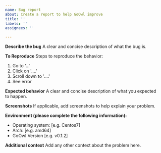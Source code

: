```yaml
---
name: Bug report
about: Create a report to help GoOwl improve
title: ''
labels: ''
assignees: ''

---
```


**Describe the bug**
A clear and concise description of what the bug is.

**To Reproduce**
Steps to reproduce the behavior:

1. Go to '...'
2. Click on '....'
3. Scroll down to '....'
4. See error

**Expected behavior**
A clear and concise description of what you expected to happen.

**Screenshots**
If applicable, add screenshots to help explain your problem.

**Environment (please complete the following information):**

- Operating system: [e.g. Centos7]
- Arch: [e.g. amd64]
- GoOwl Version [e.g. v0.1.2]

**Additional context**
Add any other context about the problem here.
